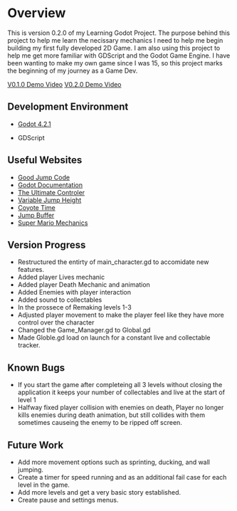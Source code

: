 # Overview

This is version 0.2.0 of my Learning Godot Project. The purpose behind this project to help me learn
the necissary mechanics I need to help me begin building my first fully developed 2D Game. I am also
using this project to help me get more familiar with GDScript and the Godot Game Engine.
I have been wanting to make my own game since I was 15, so this project marks the beginning of my
journey as a Game Dev.

[V0.1.0 Demo Video](https://youtu.be/gqNWMZb7zOo)
[V0.2.0 Demo Video](https://youtu.be/EafxfHYhIGg)

## Development Environment

* [Godot 4.2.1](https://godotengine.org/)

* GDScript

## Useful Websites

* [Good Jump Code](https://www.youtube.com/watch?v=IOe1aGY6hXA)
* [Godot Documentation](https://docs.godotengine.org/en/stable/)
* [The Ultimate Controler](https://www.youtube.com/watch?v=3sWTzMsmdx8)
* [Variable Jump Height](https://www.youtube.com/watch?v=eXmx3SQ_wBo)
* [Coyote Time](https://www.youtube.com/watch?v=4Vhcqh9S2LM)
* [Jump Buffer](https://www.youtube.com/watch?v=hRQW580zEJE)
* [Super Mario Mechanics](https://www.youtube.com/watch?v=ZeEs4dhDp6E&list=PL4vjw0qHwNZKRgg6GxTkcu2zdeVMbZra0&pp=iAQB)

## Version Progress
* Restructured the entirty of main_character.gd to accomidate new features.
* Added player Lives mechanic
* Added player Death Mechanic and animation
* Added Enemies with player interaction
* Added sound to collectables
* In the prossece of Remaking levels 1-3
* Adjusted player movement to make the player feel like they have more control over the character
* Changed the Game_Manager.gd to Global.gd
* Made Globle.gd load on launch for a constant live and collectable tracker.

## Known Bugs
* If you start the game after completeing all 3 levels without closing the application
it keeps your number of collectables and live at the start of level 1
* Halfway fixed player collision with enemies on death, Player no longer kills enemies during
death animation, but still collides with them sometimes causeing the enemy to be ripped off
screen.

## Future Work
* Add more movement options such as sprinting, ducking, and wall jumping.
* Create a timer for speed running and as an additional fail case for each level in the game.
* Add more levels and get a very basic story established.
* Create pause and settings menus.
